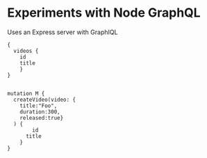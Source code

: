 # Experiments with Node GraphQL

Uses an Express server with GraphIQL


```
{
  videos {
    id
    title
    }
}


mutation M {
  createVideo(video: {
    title:"Foo",
    duration:300,
    released:true}
  ) {
        id
      title
    }
}
```